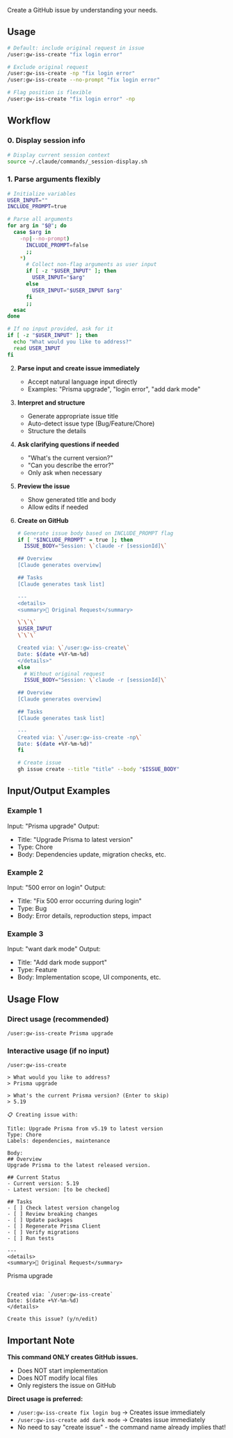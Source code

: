 Create a GitHub issue by understanding your needs.

## Usage

```bash
# Default: include original request in issue
/user:gw-iss-create "fix login error"

# Exclude original request
/user:gw-iss-create -np "fix login error"
/user:gw-iss-create --no-prompt "fix login error"

# Flag position is flexible
/user:gw-iss-create "fix login error" -np
```

## Workflow

### 0. Display session info
```bash
# Display current session context
source ~/.claude/commands/_session-display.sh
```

### 1. Parse arguments flexibly
```bash
# Initialize variables
USER_INPUT=""
INCLUDE_PROMPT=true

# Parse all arguments
for arg in "$@"; do
  case $arg in
    -np|--no-prompt)
      INCLUDE_PROMPT=false
      ;;
    *)
      # Collect non-flag arguments as user input
      if [ -z "$USER_INPUT" ]; then
        USER_INPUT="$arg"
      else
        USER_INPUT="$USER_INPUT $arg"
      fi
      ;;
  esac
done

# If no input provided, ask for it
if [ -z "$USER_INPUT" ]; then
  echo "What would you like to address?"
  read USER_INPUT
fi
```

2. **Parse input and create issue immediately**
   - Accept natural language input directly
   - Examples: "Prisma upgrade", "login error", "add dark mode"

3. **Interpret and structure**
   - Generate appropriate issue title
   - Auto-detect issue type (Bug/Feature/Chore)
   - Structure the details

4. **Ask clarifying questions if needed**
   - "What's the current version?"
   - "Can you describe the error?"
   - Only ask when necessary

5. **Preview the issue**
   - Show generated title and body
   - Allow edits if needed

6. **Create on GitHub**
   ```bash
   # Generate issue body based on INCLUDE_PROMPT flag
   if [ "$INCLUDE_PROMPT" = true ]; then
     ISSUE_BODY="Session: \`claude -r [sessionId]\`
   
   ## Overview
   [Claude generates overview]
   
   ## Tasks
   [Claude generates task list]
   
   ---
   <details>
   <summary>📝 Original Request</summary>
   
   \`\`\`
   $USER_INPUT
   \`\`\`
   
   Created via: \`/user:gw-iss-create\`  
   Date: $(date +%Y-%m-%d)
   </details>"
   else
     # Without original request
     ISSUE_BODY="Session: \`claude -r [sessionId]\`
   
   ## Overview
   [Claude generates overview]
   
   ## Tasks
   [Claude generates task list]
   
   ---
   Created via: \`/user:gw-iss-create -np\`  
   Date: $(date +%Y-%m-%d)"
   fi
   
   # Create issue
   gh issue create --title "title" --body "$ISSUE_BODY"
   ```

## Input/Output Examples

### Example 1
Input: "Prisma upgrade"
Output:
- Title: "Upgrade Prisma to latest version"
- Type: Chore
- Body: Dependencies update, migration checks, etc.

### Example 2
Input: "500 error on login"
Output:
- Title: "Fix 500 error occurring during login"
- Type: Bug
- Body: Error details, reproduction steps, impact

### Example 3
Input: "want dark mode"
Output:
- Title: "Add dark mode support"
- Type: Feature
- Body: Implementation scope, UI components, etc.

## Usage Flow

### Direct usage (recommended)
```
/user:gw-iss-create Prisma upgrade
```

### Interactive usage (if no input)
```
/user:gw-iss-create

> What would you like to address?
> Prisma upgrade

> What's the current Prisma version? (Enter to skip)
> 5.19

📋 Creating issue with:

Title: Upgrade Prisma from v5.19 to latest version
Type: Chore
Labels: dependencies, maintenance

Body:
## Overview
Upgrade Prisma to the latest released version.

## Current Status
- Current version: 5.19
- Latest version: [to be checked]

## Tasks
- [ ] Check latest version changelog
- [ ] Review breaking changes
- [ ] Update packages
- [ ] Regenerate Prisma Client
- [ ] Verify migrations
- [ ] Run tests

---
<details>
<summary>📝 Original Request</summary>

```
Prisma upgrade
```

Created via: `/user:gw-iss-create`
Date: $(date +%Y-%m-%d)
</details>

Create this issue? (y/n/edit)
```

## Important Note

**This command ONLY creates GitHub issues.**
- Does NOT start implementation
- Does NOT modify local files
- Only registers the issue on GitHub

**Direct usage is preferred:**
- `/user:gw-iss-create fix login bug` → Creates issue immediately
- `/user:gw-iss-create add dark mode` → Creates issue immediately
- No need to say "create issue" - the command name already implies that!